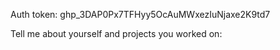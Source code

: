 Auth token: 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

Tell me about yourself and projects you worked on:

